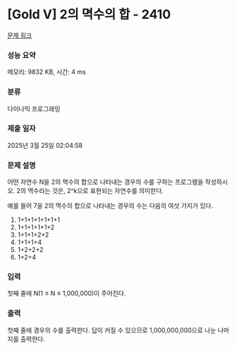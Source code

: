 # [Gold V] 2의 멱수의 합 - 2410 

[문제 링크](https://www.acmicpc.net/problem/2410) 

### 성능 요약

메모리: 9832 KB, 시간: 4 ms

### 분류

다이나믹 프로그래밍

### 제출 일자

2025년 3월 25일 02:04:58

### 문제 설명

<p>어떤 자연수 N을 2의 멱수의 합으로 나타내는 경우의 수를 구하는 프로그램을 작성하시오. 2의 멱수라는 것은, 2^k으로 표현되는 자연수를 의미한다.</p>

<p>예를 들어 7을 2의 멱수의 합으로 나타내는 경우의 수는 다음의 여섯 가지가 있다.</p>

<ol>
	<li>1+1+1+1+1+1+1</li>
	<li>1+1+1+1+1+2</li>
	<li>1+1+1+2+2</li>
	<li>1+1+1+4</li>
	<li>1+2+2+2</li>
	<li>1+2+4</li>
</ol>

### 입력 

 <p>첫째 줄에 N(1 ≤ N ≤ 1,000,000)이 주어진다.</p>

### 출력 

 <p>첫째 줄에 경우의 수를 출력한다. 답이 커질 수 있으므로 1,000,000,000으로 나눈 나머지를 출력한다.</p>

